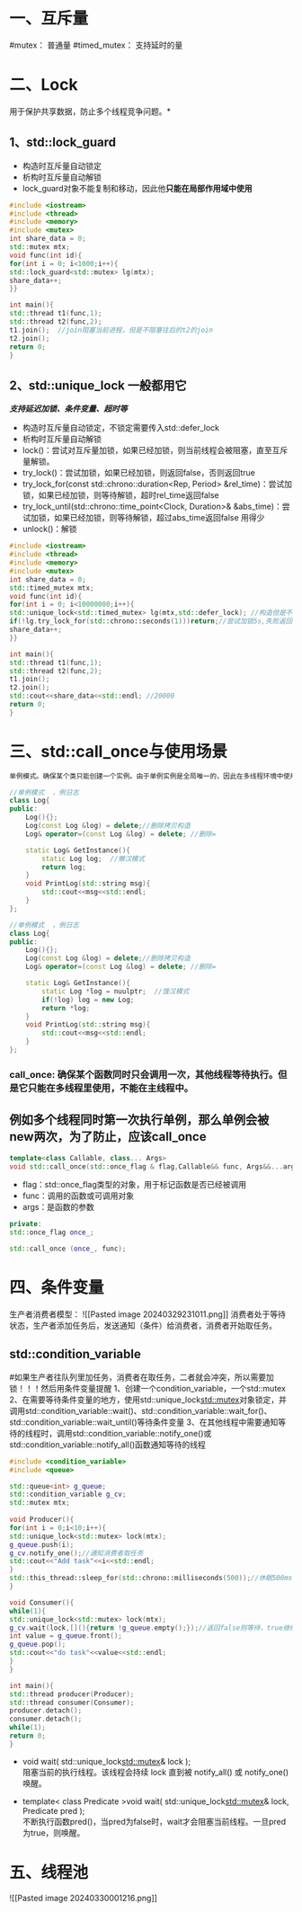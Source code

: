 # 一、互斥量
#mutex： 普通量
#timed_mutex： 支持延时的量
# 二、Lock
 用于保护共享数据，防止多个线程竞争问题。*
## 1、std::lock_guard
* 构造时互斥量自动锁定
* 析构时互斥量自动解锁
* lock_guard对象不能复制和移动，因此他**只能在局部作用域中使用**
```cpp
#include <iostream>
#include <thread>
#include <memory>
#include <mutex>
int share_data = 0;
std::mutex mtx;
void func(int id){
for(int i = 0; i<1000;i++){
std::lock_guard<std::mutex> lg(mtx);
share_data++;
}}

int main(){
std::thread t1(func,1);
std::thread t2(func,2);
t1.join();  //join阻塞当前进程，但是不阻塞往后的t2的join
t2.join();
return 0;
}
```
## 2、std::unique_lock  一般都用它
***支持延迟加锁、条件变量、超时等***
 * 构造时互斥量自动锁定，不锁定需要传入std::defer_lock
* 析构时互斥量自动解锁
* lock()：尝试对互斥量加锁，如果已经加锁，则当前线程会被阻塞，直至互斥量解锁。
* try_lock()：尝试加锁，如果已经加锁，则返回false，否则返回true
* try_lock_for(const std::chrono::duration<Rep, Period> &rel_time)：尝试加锁，如果已经加锁，则等待解锁，超时rel_time返回false
* try_lock_until(std::chrono::time_point<Clock, Duration>& &abs_time)：尝试加锁，如果已经加锁，则等待解锁，超过abs_time返回false   用得少
* unlock()：解锁

```cpp
#include <iostream>
#include <thread>
#include <memory>
#include <mutex>
int share_data = 0;
std::timed_mutex mtx;
void func(int id){
for(int i = 0; i<10000000;i++){
std::unique_lock<std::timed_mutex> lg(mtx,std::defer_lock); //构造但是不加锁
if(!lg.try_lock_for(std::chrono::seconds(1)))return;//尝试加锁5s,失败返回false
share_data++;
}}

int main(){
std::thread t1(func,1);
std::thread t2(func,2);
t1.join();
t2.join();
std::cout<<share_data<<std::endl; //20000
return 0;
}

```
# 三、std::call_once与使用场景
```txt
单例模式。确保某个类只能创建一个实例。由于单例实例是全局唯一的，因此在多线程环境中使用单例模式时，需要考虑线程安全的问题。
```
```cpp
//单例模式  ，例日志
class Log{
public:
	Log(){};
	Log(const Log &log) = delete;//删除拷贝构造
	Log& operator=(const Log &log) = delete; //删除=

	static Log& GetInstance(){
		static Log log;  //懒汉模式
		return log;
	}
	void PrintLog(std::string msg){
		std::cout<<msg<<std::endl;
	}
};

//单例模式  ，例日志
class Log{
public:
	Log(){};
	Log(const Log &log) = delete;//删除拷贝构造
	Log& operator=(const Log &log) = delete; //删除=

	static Log& GetInstance(){
		static Log *log = nuulptr;  //饿汉模式
		if(!log) log = new Log;
		return *log;
	}
	void PrintLog(std::string msg){
		std::cout<<msg<<std::endl;
	}
};
```
### call_once: 确保某个函数同时只会调用一次，其他线程等待执行。但是它只能在多线程里使用，不能在主线程中。
## 例如多个线程同时第一次执行单例，那么单例会被new两次，为了防止，应该call_once
```cpp
template<class Callable, class... Args>
void std::call_once(std::once_flag & flag,Callable&& func, Args&&...args);
```
* flag：std::once_flag类型的对象，用于标记函数是否已经被调用
* func：调用的函数或可调用对象
* args：是函数的参数
```cpp
private:
std::once_flag once_;

std::call_once (once_, func);
```

# 四、条件变量
生产者消费者模型：
![[Pasted image 20240329231011.png]]
消费者处于等待状态，生产者添加任务后，发送通知（条件）给消费者，消费者开始取任务。

## std::condition_variable
#如果生产者往队列里加任务，消费者在取任务，二者就会冲突，所以需要加锁！！！然后用条件变量提醒
	1、创建一个condition_variable，一个std::mutex
	2、在需要等待条件变量的地方，使用std::unique_lock<std::mutex>对象锁定，并调用std::condition_variable::wait()、std::condition_variable::wait_for()、std::condition_variable::wait_until()等待条件变量
	3、在其他线程中需要通知等待的线程时，调用std::condition_variable::notify_one()或std::condition_variable::notify_all()函数通知等待的线程
```cpp
#include <condition_variable>
#include <queue>

std::queue<int> g_queue;
std::condition_variable g_cv;
std::mutex mtx;
  
void Producer(){
for(int i = 0;i<10;i++){
std::unique_lock<std::mutex> lock(mtx);
g_queue.push(i);
g_cv.notify_one();//通知消费者取任务
std::cout<<"Add task"<<i<<std::endl;
}
std::this_thread::sleep_for(std::chrono::milliseconds(500));//休眠500ms
}

void Consumer(){
while(1){
std::unique_lock<std::mutex> lock(mtx);
g_cv.wait(lock,[](){return !g_queue.empty();});//返回false则等待，true继续
int value = g_queue.front();
g_queue.pop();
std::cout<<"do task"<<value<<std::endl;
}
}

int main(){
std::thread producer(Producer);
std::thread consumer(Consumer);
producer.detach();
consumer.detach();
while(1);
return 0;
}
```

* void wait( std::unique_lock<std::mutex>& lock );    
	阻塞当前的执行线程。该线程会持续 lock 直到被 notify_all() 或 notify_one() 唤醒。

* template< class Predicate >void wait( std::unique_lock<std::mutex>& lock, Predicate pred );    
	不断执行函数pred()，当pred为false时，wait才会阻塞当前线程。一旦pred为true，则唤醒。

# 五、线程池
![[Pasted image 20240330001216.png]]